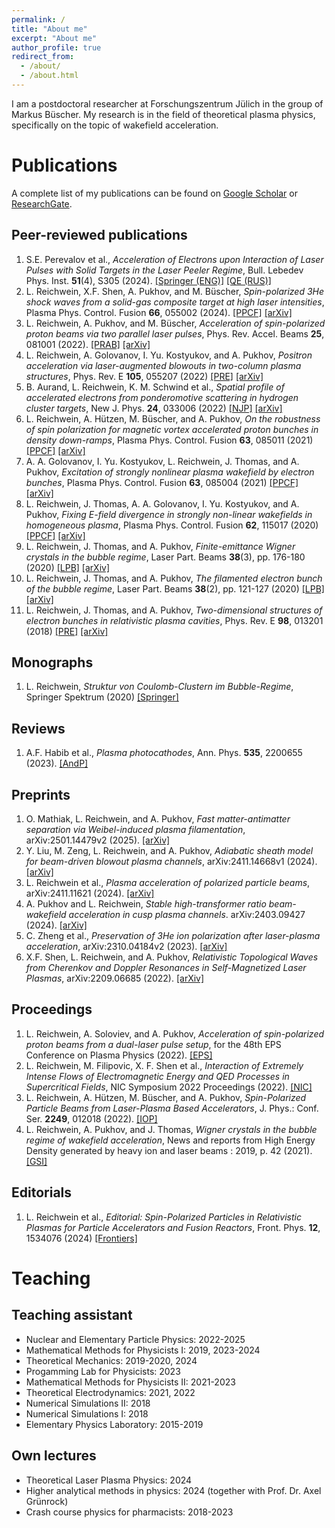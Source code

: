 ```yaml
---
permalink: /
title: "About me"
excerpt: "About me"
author_profile: true
redirect_from: 
  - /about/
  - /about.html
---
```


I am a postdoctoral researcher at Forschungszentrum Jülich in the group of Markus Büscher. My research is in the field of theoretical plasma physics, specifically on the topic of wakefield acceleration. 

# Publications

A complete list of my publications can be found on [Google Scholar](https://scholar.google.de/citations?user=YkC3-7gAAAAJ&hl=de) or [ResearchGate](https://www.researchgate.net/profile/Lars_Reichwein).

## Peer-reviewed publications
1. S.E. Perevalov et al., *Acceleration of Electrons upon Interaction of Laser Pulses with Solid Targets in the Laser Peeler Regime*, Bull. Lebedev Phys. Inst. **51**(4), S305 (2024). [[Springer (ENG)]](https://link.springer.com/article/10.3103/S1068335624601237) [[QE (RUS)]](https://quantum-electronics.ru/wp-content/uploads/2024/01/0035.pdf)
1. L. Reichwein, X.F. Shen, A. Pukhov, and M. Büscher, *Spin-polarized 3He shock waves from a solid-gas composite target at high laser intensities*, Plasma Phys. Control. Fusion **66**, 055002 (2024). [[PPCF]](https://doi.org/10.1088/1361-6587/ad30c0) [[arXiv]](https://doi.org/10.48550/arXiv.2309.06271)
1. L. Reichwein, A. Pukhov, and M. Büscher, *Acceleration of spin-polarized proton beams via two parallel laser pulses*, Phys. Rev. Accel. Beams **25**, 081001 (2022). [[PRAB]](https://link.aps.org/doi/10.1103/PhysRevAccelBeams.25.081001) [[arXiv]](https://arxiv.org/abs/2201.11534)
1. L. Reichwein, A. Golovanov, I. Yu. Kostyukov, and A. Pukhov, *Positron acceleration via laser-augmented blowouts in two-column plasma structures*, Phys. Rev. E **105**, 055207 (2022) [[PRE]](https://doi.org/10.1103/PhysRevE.105.055207) [[arXiv]](https://arxiv.org/abs/2110.05226)
1. B. Aurand, L. Reichwein, K. M. Schwind et al., *Spatial profile of accelerated electrons from ponderomotive scattering in hydrogen cluster targets*, New J. Phys. **24**, 033006 (2022) [[NJP]](https://doi.org/10.1088/1367-2630/ac53ba) [[arXiv]](https://arxiv.org/abs/2110.12639)
1. L. Reichwein, A. Hützen, M. Büscher, and A. Pukhov, *On the robustness of spin polarization for magnetic vortex accelerated proton bunches in density down-ramps*, Plasma Phys. Control. Fusion **63**, 085011 (2021) [[PPCF]]( https://doi.org/10.1088/1361-6587/ac0614) [[arXiv]](https://arxiv.org/abs/2101.10148)
1. A. A. Golovanov, I. Yu. Kostyukov, L. Reichwein, J. Thomas, and A. Pukhov, *Excitation of strongly nonlinear plasma wakefield by electron bunches*, Plasma Phys. Control. Fusion **63**, 085004 (2021) [[PPCF]](https://doi.org/10.1088/1361-6587/ac0352) [[arXiv]](https://arxiv.org/abs/2102.04693)
1. L. Reichwein, J. Thomas, A. A. Golovanov, I. Yu. Kostyukov, and A. Pukhov, *Fixing E-field divergence in strongly non-linear wakefields in homogeneous plasma*, Plasma Phys. Control. Fusion **62**, 115017 (2020) [[PPCF]]( https://doi.org/10.1088/1361-6587/abb618) [[arXiv]](https://arxiv.org/abs/2007.10977)
1. L. Reichwein, J. Thomas, and A. Pukhov, *Finite-emittance Wigner crystals in the bubble regime*, Laser Part. Beams **38**(3), pp. 176-180 (2020) [[LPB]](https://doi.org/10.1017/S0263034620000221) [[arXiv]](https://arxiv.org/abs/2002.06962)
1. L. Reichwein, J. Thomas, and A. Pukhov, *The filamented electron bunch of the bubble regime*, Laser Part. Beams **38**(2), pp. 121-127 (2020) [[LPB]](https://doi.org/10.1017/S0263034620000130) [[arXiv]](https://arxiv.org/abs/1903.04858)
1. L. Reichwein, J. Thomas, and A. Pukhov, *Two-dimensional structures of electron bunches in relativistic plasma cavities*, Phys. Rev. E **98**, 013201 (2018) [[PRE]](https://doi.org/10.1103/PhysRevE.98.013201) [[arXiv]](https://arxiv.org/abs/1805.01312)

## Monographs

1. L. Reichwein, *Struktur von Coulomb-Clustern im Bubble-Regime*, Springer Spektrum (2020) [[Springer]](https://link.springer.com/book/10.1007/978-3-658-28898-3)

## Reviews

1. A.F. Habib et al., *Plasma photocathodes*, Ann. Phys. **535**, 2200655 (2023). [[AndP]](https://doi.org/10.1002/andp.202200655)
   

## Preprints

1. O. Mathiak, L. Reichwein, and A. Pukhov, *Fast matter-antimatter separation via Weibel-induced plasma filamentation*, arXiv:2501.14479v2 (2025). [[arXiv]](https://arxiv.org/abs/2501.14479)
1. Y. Liu, M. Zeng, L. Reichwein, and A. Pukhov, *Adiabatic sheath model for beam-driven blowout plasma channels*, arXiv:2411.14668v1 (2024). [[arXiv]](https://arxiv.org/abs/2411.14668)
1. L. Reichwein et al., *Plasma acceleration of polarized particle beams*, arXiv:2411.11621 (2024). [[arXiv]](https://doi.org/10.48550/arXiv.2411.11621)
1. A. Pukhov and L. Reichwein, *Stable high-transformer ratio beam-wakefield acceleration in cusp plasma channels*. arXiv:2403.09427 (2024). [[arXiv]](https://arxiv.org/abs/2403.09427)
1. C. Zheng et al., *Preservation of 3He ion polarization after laser-plasma acceleration*, arXiv:2310.04184v2 (2023). [[arXiv]](https://doi.org/10.48550/arXiv.2310.04184)
1. X.F. Shen, L. Reichwein, and A. Pukhov, *Relativistic Topological Waves from Cherenkov and Doppler Resonances in Self-Magnetized Laser Plasmas*, arXiv:2209.06685 (2022). [[arXiv]](https://doi.org/10.48550/arXiv.2209.06685)
   

## Proceedings

1. L. Reichwein, A. Soloviev, and A. Pukhov, *Acceleration of spin-polarized proton beams from a dual-laser pulse setup*, for the 48th EPS Conference on Plasma Physics (2022). [[EPS]](http://ocs.ciemat.es/EPS2022PAP/pdf/P2a.203.pdf)
1. L. Reichwein, M. Filipovic, X. F. Shen et al., *Interaction of Extremely Intense Flows of Electromagnetic Energy and QED Processes in Supercritical Fields*, NIC Symposium 2022 Proceedings (2022). [[NIC]](http://hdl.handle.net/2128/31840) 
1. L. Reichwein, A. Hützen, M. Büscher, and A. Pukhov, *Spin-Polarized Particle Beams from Laser-Plasma Based Accelerators*, J. Phys.: Conf. Ser. **2249**, 012018 (2022). [[IOP]](https://iopscience.iop.org/article/10.1088/1742-6596/2249/1/012018)
1. L. Reichwein, A. Pukhov, and J. Thomas, *Wigner crystals in the bubble regime of wakefield acceleration*, News and reports from High Energy Density generated by heavy ion and laser beams : 2019, p. 42 (2021). [[GSI]](https://dx.doi.org//10.15120/GSI-2020-01321)


## Editorials

1. L. Reichwein et al., *Editorial: Spin-Polarized Particles in Relativistic Plasmas for Particle Accelerators and Fusion Reactors*, Front. Phys. **12**, 1534076 (2024) [[Frontiers]](https://dx.doi.org/10.3389/fphy.2024.1534076)


# Teaching

## Teaching assistant

- Nuclear and Elementary Particle Physics: 2022-2025
- Mathematical Methods for Physicists I: 2019, 2023-2024
- Theoretical Mechanics: 2019-2020, 2024
- Progamming Lab for Physicists: 2023
- Mathematical Methods for Physicists II: 2021-2023
- Theoretical Electrodynamics: 2021, 2022
- Numerical Simulations II: 2018
- Numerical Simulations I: 2018
- Elementary Physics Laboratory: 2015-2019

## Own lectures

- Theoretical Laser Plasma Physics: 2024
- Higher analytical methods in physics: 2024 (together with Prof. Dr. Axel Grünrock)
- Crash course physics for pharmacists: 2018-2023
